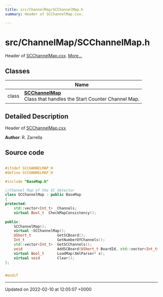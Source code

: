 ```yaml
---
title: src/ChannelMap/SCChannelMap.h
summary: Header of SCChannelMap.cxx. 

---
```


# src/ChannelMap/SCChannelMap.h

Header of [SCChannelMap.cxx](/Files/SCChannelMap_8cxx.md#file-scchannelmap.cxx).  [More...](#detailed-description)

## Classes

|                | Name           |
| -------------- | -------------- |
| class | **[SCChannelMap](/Classes/classSCChannelMap.md)** <br>Class that handles the Start Counter Channel Map.  |

## Detailed Description

Header of [SCChannelMap.cxx](/Files/SCChannelMap_8cxx.md#file-scchannelmap.cxx). 

**Author**: R. Zarrella 



## Source code

```cpp

#ifndef SCCHANNELMAP_H
#define SCCHANNELMAP_H

#include "BaseMap.h"

//Channel Map of the SC detector
class SCChannelMap : public BaseMap
{
protected:
    std::vector<Int_t> _Channels;           
    virtual Bool_t  CheckMapConsistency();
    
public:
    SCChannelMap();
    virtual ~SCChannelMap();
    UShort_t            GetSCBoard();
    Int_t               GetNumberOfChannels();
    std::vector<Int_t>  GetSCChannels();
    void                AddSCBoard(UShort_t BoardId, std::vector<Int_t>* Channels);
    virtual Bool_t      LoadMap(XmlParser* x);
    virtual void        Clear();
};


#endif
```


-------------------------------

Updated on 2022-02-10 at 12:05:07 +0000

